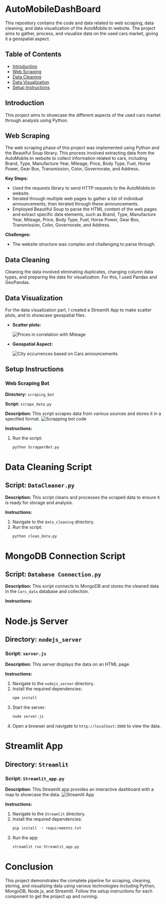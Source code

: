 # AutoMobileDashBoard


This repository contains the code and data related to web scraping, data cleaning, and data visualization of the AutoMobile.tn website. The project aims to gather, process, and visualize data on the used cars market, giving it a geospatial aspect.

## Table of Contents

- [Introduction](#introduction)
- [Web Scraping](#web-scraping)
- [Data Cleaning](#data-cleaning)
- [Data Visualization](#data-visualization)
- [Setup Instructions](#setup-instructions)

## Introduction

This project aims to showcase the different aspects of the used cars market through analysis using Python.

## Web Scraping

The web scraping phase of this project was implemented using Python and the Beautiful Soup library. This process involved extracting data from the AutoMobile.tn website to collect information related to cars, including Brand, Type, Manufacture Year, Mileage, Price, Body Type, Fuel, Horse Power, Gear Box, Transmission, Color, Governorate, and Address.

**Key Steps:**

- Used the requests library to send HTTP requests to the AutoMobile.tn website.
- Iterated through multiple web pages to gather a list of individual announcements, then iterated through these announcements.
- Employed Beautiful Soup to parse the HTML content of the web pages and extract specific data elements, such as Brand, Type, Manufacture Year, Mileage, Price, Body Type, Fuel, Horse Power, Gear Box, Transmission, Color, Governorate, and Address.

**Challenges:**

- The website structure was complex and challenging to parse through.

## Data Cleaning

Cleaning the data involved eliminating duplicates, changing column data types, and preparing the data for visualization. For this, I used Pandas and GeoPandas.

## Data Visualization

For the data visualization part, I created a  Streamlit App to make  scatter plots, and to showcase geospatial files.

- **Scatter plots:**

  ![Prices in correlation with Mileage](Images/3.png)


- **Geospatial Aspect:**

  ![City occurrences based on Cars announcements](Images/4.png)

## Setup Instructions

### Web Scraping Bot

**Directory:** `scraping_bot`

**Script:** `scrape_data.py`

**Description:** This script scrapes data from various sources and stores it in a specified format.
![Scrapping bot code ](Images/2.png)

**Instructions:**

1. Run the script:
   ```bash
   python ScrapperBot.py

# Data Cleaning Script

## Script: `DataCleaner.py`

**Description:** This script cleans and processes the scraped data to ensure it is ready for storage and analysis.


**Instructions:**

1. Navigate to the `data_cleaning` directory.
2. Run the script:
    ```bash
    python clean_data.py
    ```

# MongoDB Connection Script


## Script: `Database Connection.py`

**Description:** This script connects to MongoDB and stores the cleaned data in the `Cars_data` database and collection.

**Instructions:**

# Node.js Server

## Directory: `nodejs_server`

### Script: `server.js`

**Description:** This server displays the data on an HTML page.

**Instructions:**

1. Navigate to the `nodejs_server` directory.
2. Install the required dependencies:
    ```bash
    npm install
    ```
3. Start the server:
    ```bash
    node server.js
    ```
4. Open a browser and navigate to `http://localhost:3000` to view the data.

# Streamlit App

## Directory: `Streamlit`

### Script: `Streamlit_app.py`

**Description:** This Streamlit app provides an interactive dashboard with a map to showcase the data.
![Streamlit App ](Images/1.png)

**Instructions:**

1. Navigate to the `Streamlit` directory.
2. Install the required dependencies:
    ```bash
    pip install -r requirements.txt
    ```
3. Run the app:
    ```bash
    streamlit run Streamlit_app.py
    ```

# Conclusion

This project demonstrates the complete pipeline for scraping, cleaning, storing, and visualizing data using various technologies including Python, MongoDB, Node.js, and Streamlit. Follow the setup instructions for each component to get the project up and running.
